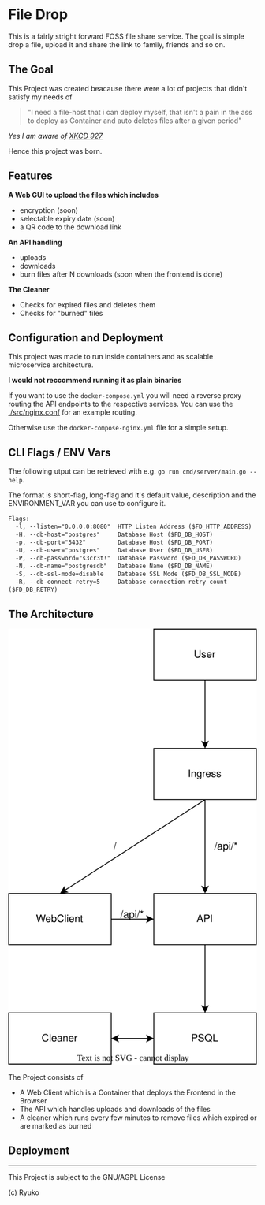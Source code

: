 # File Drop
This is a fairly stright forward FOSS file share service. The goal is simple drop a file, upload it and share the link to family, friends and so on.

## The Goal

This Project was created beacause there were a lot of projects that didn't satisfy my needs of
> "I need a file-host that i can deploy myself, that isn't a pain in the ass to deploy as Container and auto deletes files after a given period"

*Yes I am aware of [XKCD 927](https://xkcd.com/927/)*

Hence this project was born.

## Features

**A Web GUI to upload the files which includes**
* encryption (soon)
* selectable expiry date (soon)
* a QR code to the download link

**An API handling**
* uploads
* downloads
* burn files after N downloads (soon when the frontend is done)

**The Cleaner**
* Checks for expired files and deletes them
* Checks for "burned" files

## Configuration and Deployment
This project was made to run inside containers and as scalable microservice architecture.

**I would not reccommend running it as plain binaries**

If you want to use the `docker-compose.yml` you will need a reverse proxy routing the API endpoints to the respective services. You can use the [./src/nginx.conf](./src/nginx.conf) for an example routing.

Otherwise use the `docker-compose-nginx.yml` file for a simple setup.

## CLI Flags / ENV Vars

The following utput can be retrieved with e.g. `go run cmd/server/main.go --help`.

The format is short-flag, long-flag and it's default value, description and the ENVIRONMENT_VAR you can use to configure it.

```
Flags:
  -l, --listen="0.0.0.0:8080"  HTTP Listen Address ($FD_HTTP_ADDRESS)
  -H, --db-host="postgres"     Database Host ($FD_DB_HOST)
  -p, --db-port="5432"         Database Host ($FD_DB_PORT)
  -U, --db-user="postgres"     Database User ($FD_DB_USER)
  -P, --db-password="s3cr3t!"  Database Password ($FD_DB_PASSWORD)
  -N, --db-name="postgresdb"   Database Name ($FD_DB_NAME)
  -S, --db-ssl-mode=disable    Database SSL Mode ($FD_DB_SSL_MODE)
  -R, --db-connect-retry=5     Database connection retry count ($FD_DB_RETRY)
```

## The Architecture

<img src="./img/architecture.svg" />

The Project consists of

* A Web Client which is a Container that deploys the Frontend in the Browser
* The API which handles uploads and downloads of the files
* A cleaner which runs every few minutes to remove files which expired or are marked as burned

## Deployment

___
This Project is subject to the GNU/AGPL License

(c) Ryuko

